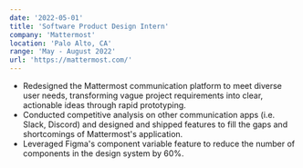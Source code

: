 ```yaml
---
date: '2022-05-01'
title: 'Software Product Design Intern'
company: 'Mattermost'
location: 'Palo Alto, CA'
range: 'May - August 2022'
url: 'https://mattermost.com/'
---
```


- Redesigned the Mattermost communication platform to meet diverse user needs, transforming vague project requirements into clear, actionable ideas through rapid prototyping.
- Conducted competitive analysis on other communication apps (i.e. Slack, Discord) and designed and shipped features to fill the gaps and shortcomings of Mattermost's application.
- Leveraged Figma's component variable feature to reduce the number of components in the design system by 60%.
